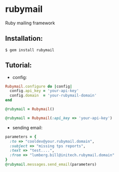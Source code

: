 # rubymail
Ruby mailing framework 

## Installation:
```
$ gem install rubymail
```

## Tutorial:

- config:
```ruby
Rubymail.configure do |config|
  config.api_key = 'your-api-key'
  config.domain  = 'your-rubymail-domain'
end

@rubymail = Rubymail()

@rubymail = Rubymail(:api_key => 'your-api-key')
```

- sending email:

```ruby
parameters = {
  :to => "cooldev@your.rubymail.domain",
  :subject => "missing tps reports",
  :text => "test....",
  :from => "lumberg.bill@initech.rubymail.domain"
}
@rubymail.messages.send_email(parameters)
```